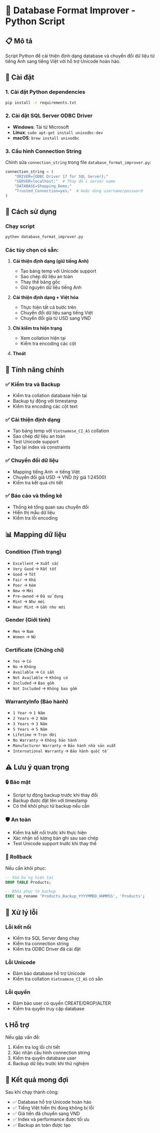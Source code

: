 # 🐍 Database Format Improver - Python Script

## 📋 Mô tả
Script Python để cải thiện định dạng database và chuyển đổi dữ liệu từ tiếng Anh sang tiếng Việt với hỗ trợ Unicode hoàn hảo.

## 🚀 Cài đặt

### 1. Cài đặt Python dependencies
```bash
pip install -r requirements.txt
```

### 2. Cài đặt SQL Server ODBC Driver
- **Windows**: Tải từ Microsoft
- **Linux**: `sudo apt-get install unixodbc-dev`
- **macOS**: `brew install unixodbc`

### 3. Cấu hình Connection String
Chỉnh sửa `connection_string` trong file `database_format_improver.py`:

```python
connection_string = (
    "DRIVER={ODBC Driver 17 for SQL Server};"
    "SERVER=localhost;"  # Thay đổi server name
    "DATABASE=Shopping_Demo;"
    "Trusted_Connection=yes;"  # Hoặc dùng username/password
)
```

## 🎯 Cách sử dụng

### Chạy script
```bash
python database_format_improver.py
```

### Các tùy chọn có sẵn:
1. **Cải thiện định dạng (giữ tiếng Anh)**
   - Tạo bảng temp với Unicode support
   - Sao chép dữ liệu an toàn
   - Thay thế bảng gốc
   - Giữ nguyên dữ liệu tiếng Anh

2. **Cải thiện định dạng + Việt hóa**
   - Thực hiện tất cả bước trên
   - Chuyển đổi dữ liệu sang tiếng Việt
   - Chuyển đổi giá từ USD sang VND

3. **Chỉ kiểm tra hiện trạng**
   - Xem collation hiện tại
   - Kiểm tra encoding các cột

4. **Thoát**

## 🔧 Tính năng chính

### ✅ Kiểm tra và Backup
- Kiểm tra collation database hiện tại
- Backup tự động với timestamp
- Kiểm tra encoding các cột text

### ✅ Cải thiện định dạng
- Tạo bảng temp với `Vietnamese_CI_AS` collation
- Sao chép dữ liệu an toàn
- Test Unicode support
- Tạo lại index và constraints

### ✅ Chuyển đổi dữ liệu
- Mapping tiếng Anh → tiếng Việt
- Chuyển đổi giá USD → VND (tỷ giá 1:24500)
- Kiểm tra kết quả chi tiết

### ✅ Báo cáo và thống kê
- Thống kê tổng quan sau chuyển đổi
- Hiển thị mẫu dữ liệu
- Kiểm tra lỗi encoding

## 📊 Mapping dữ liệu

### Condition (Tình trạng)
- `Excellent` → `Xuất sắc`
- `Very Good` → `Rất tốt`
- `Good` → `Tốt`
- `Fair` → `Khá`
- `Poor` → `Kém`
- `New` → `Mới`
- `Pre-owned` → `Đã sử dụng`
- `Mint` → `Như mới`
- `Near Mint` → `Gần như mới`

### Gender (Giới tính)
- `Men` → `Nam`
- `Women` → `Nữ`

### Certificate (Chứng chỉ)
- `Yes` → `Có`
- `No` → `Không`
- `Available` → `Có sẵn`
- `Not Available` → `Không có`
- `Included` → `Bao gồm`
- `Not Included` → `Không bao gồm`

### WarrantyInfo (Bảo hành)
- `1 Year` → `1 Năm`
- `2 Years` → `2 Năm`
- `3 Years` → `3 Năm`
- `5 Years` → `5 Năm`
- `Lifetime` → `Trọn đời`
- `No Warranty` → `Không bảo hành`
- `Manufacturer Warranty` → `Bảo hành nhà sản xuất`
- `International Warranty` → `Bảo hành quốc tế`

## ⚠️ Lưu ý quan trọng

### 🔒 Bảo mật
- Script tự động backup trước khi thay đổi
- Backup được đặt tên với timestamp
- Có thể khôi phục từ backup nếu cần

### 🛡️ An toàn
- Kiểm tra kết nối trước khi thực hiện
- Xác nhận số lượng bản ghi sau sao chép
- Test Unicode support trước khi thay thế

### 🔄 Rollback
Nếu cần khôi phục:
```sql
-- Xóa bảng hiện tại
DROP TABLE Products;

-- Khôi phục từ backup
EXEC sp_rename 'Products_Backup_YYYYMMDD_HHMMSS', 'Products';
```

## 🐛 Xử lý lỗi

### Lỗi kết nối
- Kiểm tra SQL Server đang chạy
- Kiểm tra connection string
- Kiểm tra ODBC Driver đã cài đặt

### Lỗi Unicode
- Đảm bảo database hỗ trợ Unicode
- Kiểm tra collation `Vietnamese_CI_AS` có sẵn

### Lỗi quyền
- Đảm bảo user có quyền CREATE/DROP/ALTER
- Kiểm tra quyền truy cập database

## 📞 Hỗ trợ

Nếu gặp vấn đề:
1. Kiểm tra log lỗi chi tiết
2. Xác nhận cấu hình connection string
3. Kiểm tra quyền database user
4. Backup dữ liệu trước khi thử nghiệm

## 🎉 Kết quả mong đợi

Sau khi chạy thành công:
- ✅ Database hỗ trợ Unicode hoàn hảo
- ✅ Tiếng Việt hiển thị đúng không bị lỗi
- ✅ Giá tiền đã chuyển sang VND
- ✅ Index và performance được tối ưu
- ✅ Backup an toàn được tạo
